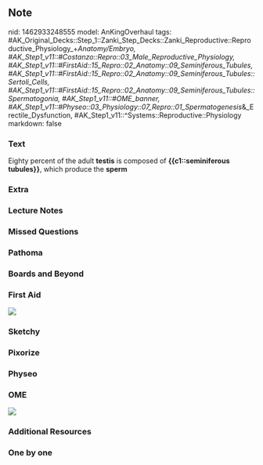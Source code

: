 ## Note
nid: 1462933248555
model: AnKingOverhaul
tags: #AK_Original_Decks::Step_1::Zanki_Step_Decks::Zanki_Reproductive::Reproductive_Physiology_+_Anatomy/Embryo, #AK_Step1_v11::#Costanzo::Repro::03_Male_Reproductive_Physiology, #AK_Step1_v11::#FirstAid::15_Repro::02_Anatomy::09_Seminiferous_Tubules, #AK_Step1_v11::#FirstAid::15_Repro::02_Anatomy::09_Seminiferous_Tubules::Sertoli_Cells, #AK_Step1_v11::#FirstAid::15_Repro::02_Anatomy::09_Seminiferous_Tubules::Spermatogonia, #AK_Step1_v11::#OME_banner, #AK_Step1_v11::#Physeo::03_Physiology::07_Repro::01_Spermatogenesis_&_Erectile_Dysfunction, #AK_Step1_v11::^Systems::Reproductive::Physiology
markdown: false

### Text
Eighty percent of the adult <b>testis</b> is composed of
<b>{{c1::seminiferous tubules}}</b>, which produce the <b>sperm</b>

### Extra


### Lecture Notes


### Missed Questions


### Pathoma


### Boards and Beyond


### First Aid
<img src="tmp29MIuE.png">

### Sketchy


### Pixorize


### Physeo


### OME
<div class="ome-widget">
  <a href="https://onlinemeded.org?ref=anki"><img src=
  "_OME_AnkiFlashcards_General_3.png"></a>
</div>

### Additional Resources


### One by one

